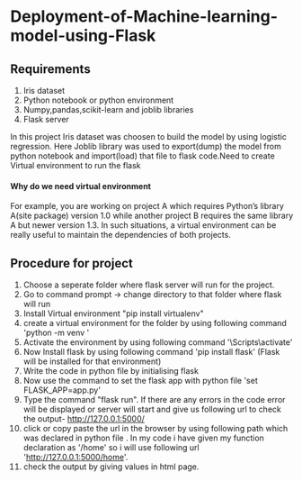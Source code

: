 # Deployment-of-Machine-learning-model-using-Flask

## Requirements 

1. Iris dataset
2. Python notebook or python environment
3. Numpy,pandas,scikit-learn and joblib libraries
4. Flask server

  In this project Iris dataset was choosen to build the model by using logistic regression. Here Joblib library was used to export(dump) the model from python notebook and import(load) that file to flask code.Need to create Virtual environment to run the flask
#### Why do we need virtual environment
  For example, you are working on project A which requires Python’s library A(site package) version 1.0 while another project B requires the same library A but newer version 1.3. In such situations, a virtual environment can be really useful to maintain the dependencies of both projects.
  
 ## Procedure for project 
  
  1. Choose a seperate folder where flask server will run for the project.
  2. Go to command prompt -> change directory to that folder where flask will run
  3. Install Virtual environment "pip install virtualenv"
  4. create a virtual environment for the folder by using following command 'python -m venv <name of environment>'
  5. Activate the environment by using following command '<name of environment>\Scripts\activate'
  6. Now Install flask by using following command 'pip install flask' (Flask will be installed for that environment)
  7. Write the code in python file by initialising flask
  8. Now use the command to set the flask app with python file 'set FLASK_APP=app.py'
  9. Type the command "flask run". If there are any errors in the code error will be displayed or server will start and give us following url to check the output- http://127.0.0.1:5000/
  10. click or copy paste the url in the browser by using following path which was declared in python file . In my code i have given my function declaration as '/home' so i will use following url 'http://127.0.0.1:5000/home'.
  11. check the output by giving values in html page.
